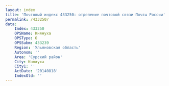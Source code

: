 ```yaml
---
layout: index
title: 'Почтовый индекс 433250: отделение почтовой связи Почты России'
permalink: /433250/
data:
    Index: 433250
    OPSName: Княжуха
    OPSType: О
    OPSSubm: 433239
    Region: 'Ульяновская область'
    Autonom: ''
    Area: 'Сурский район'
    City: Княжуха
    City1: ''
    ActDate: '20140818'
    IndexOld: ''
---
```

